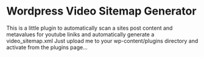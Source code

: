 <h1>Wordpress Video Sitemap Generator</h1>
This is a little plugin to automatically scan a sites post content and metavalues for youtube liniks and automatically generate a video_sitemap.xml
Just upload me to your wp-content/plugins directory and activate from the plugins page...
